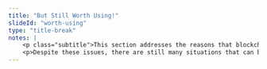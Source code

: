 ```yaml
--- 
title: "But Still Worth Using!"
slideId: "worth-using"
type: "title-break"
notes: | 
    <p class="subtitle">This section addresses the reasons that blockchain technology still has relevant applications.</p>
    <p>Despite these issues, there are still many situations that can be addressed with blockchain technology.</p>
---
```

